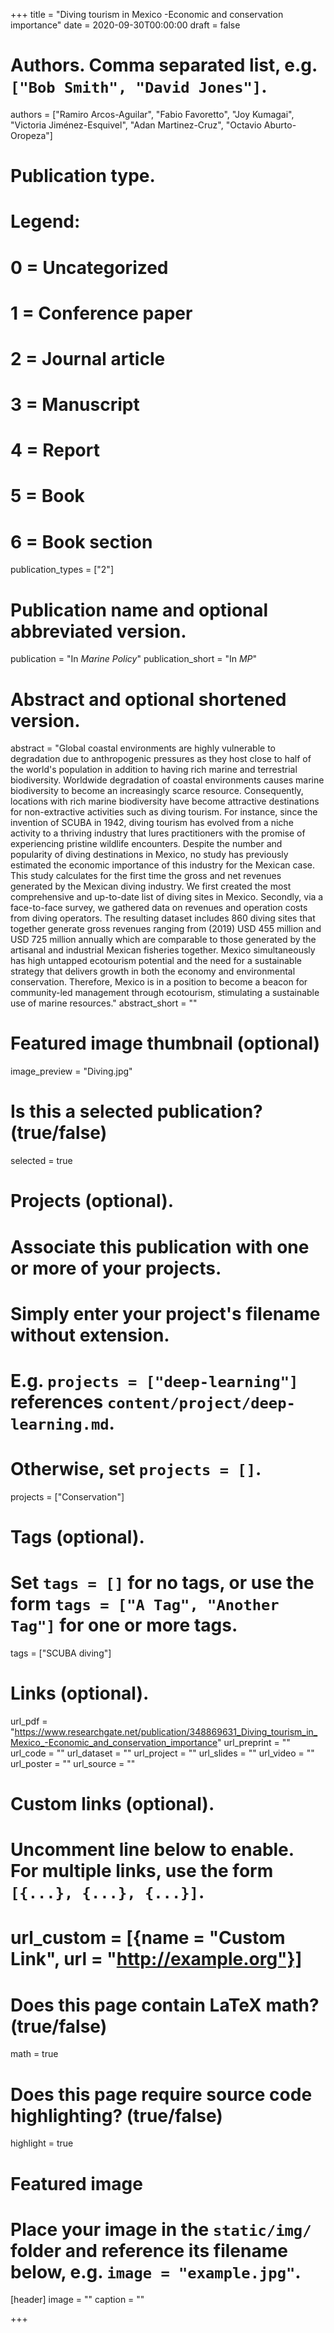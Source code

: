 +++
title = "Diving tourism in Mexico -Economic and conservation importance"
date = 2020-09-30T00:00:00 
draft = false

# Authors. Comma separated list, e.g. `["Bob Smith", "David Jones"]`.
authors = ["Ramiro Arcos-Aguilar", "Fabio Favoretto", "Joy Kumagai", "Victoria Jiménez-Esquivel", "Adan Martinez-Cruz", "Octavio Aburto-Oropeza"]

# Publication type.
# Legend:
# 0 = Uncategorized
# 1 = Conference paper
# 2 = Journal article
# 3 = Manuscript
# 4 = Report
# 5 = Book
# 6 = Book section
publication_types = ["2"]

# Publication name and optional abbreviated version.
publication = "In *Marine Policy*"
publication_short = "In *MP*"

# Abstract and optional shortened version.
abstract =  "Global coastal environments are highly vulnerable to degradation due to anthropogenic pressures as they host close to half of the world's population in addition to having rich marine and terrestrial biodiversity. Worldwide degradation of coastal environments causes marine biodiversity to become an increasingly scarce resource. Consequently, locations with rich marine biodiversity have become attractive destinations for non-extractive activities such as diving tourism. For instance, since the invention of SCUBA in 1942, diving tourism has evolved from a niche activity to a thriving industry that lures practitioners with the promise of experiencing pristine wildlife encounters. Despite the number and popularity of diving destinations in Mexico, no study has previously estimated the economic importance of this industry for the Mexican case. This study calculates for the first time the gross and net revenues generated by the Mexican diving industry. We first created the most comprehensive and up-to-date list of diving sites in Mexico. Secondly, via a face-to-face survey, we gathered data on revenues and operation costs from diving operators. The resulting dataset includes 860 diving sites that together generate gross revenues ranging from (2019) USD 455 million and USD 725 million annually which are comparable to those generated by the artisanal and industrial Mexican fisheries together. Mexico simultaneously has high untapped ecotourism potential and the need for a sustainable strategy that delivers growth in both the economy and environmental conservation. Therefore, Mexico is in a position to become a beacon for community-led management through ecotourism, stimulating a sustainable use of marine resources." 
abstract_short = ""

# Featured image thumbnail (optional)
image_preview = "Diving.jpg"

# Is this a selected publication? (true/false)
selected = true

# Projects (optional).
#   Associate this publication with one or more of your projects.
#   Simply enter your project's filename without extension.
#   E.g. `projects = ["deep-learning"]` references `content/project/deep-learning.md`.
#   Otherwise, set `projects = []`.
projects = ["Conservation"]

# Tags (optional).
#   Set `tags = []` for no tags, or use the form `tags = ["A Tag", "Another Tag"]` for one or more tags.
tags = ["SCUBA diving"]

# Links (optional).
url_pdf = "https://www.researchgate.net/publication/348869631_Diving_tourism_in_Mexico_-Economic_and_conservation_importance"
url_preprint = ""
url_code = ""
url_dataset = ""
url_project = ""
url_slides = ""
url_video = ""
url_poster = ""
url_source = ""

# Custom links (optional).
#   Uncomment line below to enable. For multiple links, use the form `[{...}, {...}, {...}]`.
# url_custom = [{name = "Custom Link", url = "http://example.org"}]

# Does this page contain LaTeX math? (true/false)
math = true

# Does this page require source code highlighting? (true/false)
highlight = true

# Featured image
# Place your image in the `static/img/` folder and reference its filename below, e.g. `image = "example.jpg"`.
[header]
image = ""
caption = ""

+++
